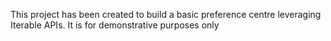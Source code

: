 This project has been created to build a basic preference centre leveraging Iterable APIs. It is for demonstrative purposes only
